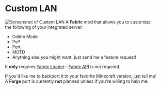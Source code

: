 # Custom LAN
![Screenshot of Custom LAN](https://dimitrodam.com/misc/custom-lan-screenshot.png)
A **Fabric** mod that allows you to customize the following of your integrated server:
* Online Mode
* PvP
* Port
* MOTD
* Anything else you might want, just send me a feature request!

It **only** requires [Fabric Loader](https://fabricmc.net/use/)—[Fabric API](https://modrinth.com/mod/fabric-api) is not required.

If you'd like me to backport it to your favorite Minecraft version, just tell me!
A **Forge** port is currently **not** planned unless if you're willing to help me.
